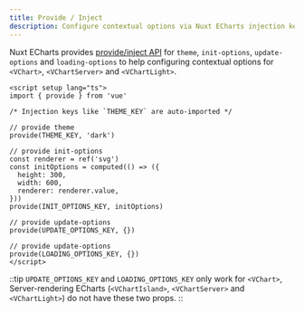 ```yaml
---
title: Provide / Inject
description: Configure contextual options via Nuxt ECharts injection keys.
---
```


Nuxt ECharts provides [provide/inject API](https://vuejs.org/guide/components/provide-inject.html) for `theme`, `init-options`, `update-options` and `loading-options` to help configuring contextual options for `<VChart>`, `<VChartServer>` and `<VChartLight>`.

```vue
<script setup lang="ts">
import { provide } from 'vue'

/* Injection keys like `THEME_KEY` are auto-imported */

// provide theme
provide(THEME_KEY, 'dark')

// provide init-options
const renderer = ref('svg')
const initOptions = computed(() => ({
  height: 300,
  width: 600,
  renderer: renderer.value,
}))
provide(INIT_OPTIONS_KEY, initOptions)

// provide update-options
provide(UPDATE_OPTIONS_KEY, {})

// provide update-options
provide(LOADING_OPTIONS_KEY, {})
</script>
```

::tip
`UPDATE_OPTIONS_KEY` and `LOADING_OPTIONS_KEY` only work for `<VChart>`, Server-rendering ECharts (`<VChartIsland>`, `<VChartServer>` and `<VChartLight>`) do not have these two props.
::
